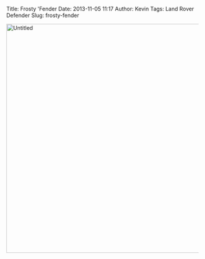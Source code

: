 Title: Frosty 'Fender
Date: 2013-11-05 11:17
Author: Kevin
Tags: Land Rover Defender
Slug: frosty-fender

<a data-flickr-embed="true"  href="https://www.flickr.com/photos/Kevinisageek/25476975555/in/datetaken/" title="Untitled"><img src="https://farm2.staticflickr.com/1617/25476975555_90fef49d79_c.jpg" width="800" height="600" alt="Untitled"></a>
